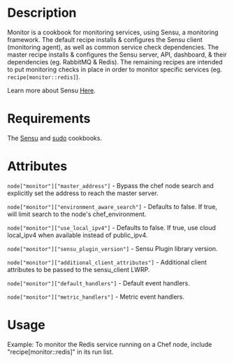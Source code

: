 Description
===========

Monitor is a cookbook for monitoring services, using Sensu, a
monitoring framework. The default recipe installs & configures the
Sensu client (monitoring agent), as well as common service check
dependencies. The master recipe installs & configures the Sensu server,
API, dashboard, & their dependencies (eg. RabbitMQ & Redis). The
remaining recipes are intended to put monitoring checks in place in
order to monitor specific services (eg. `recipe[monitor::redis]`).

Learn more about Sensu [Here](http://docs.sensuapp.org/).

Requirements
============

The [Sensu](http://community.opscode.com/cookbooks/sensu) and [sudo](http://community.opscode.com/cookbooks/sudo) cookbooks.

Attributes
==========

`node["monitor"]["master_address"]` - Bypass the chef node search and
explicitly set the address to reach the master server.

`node["monitor"]["environment_aware_search"]` - Defaults to false.
If true, will limit search to the node's chef_environment.

`node["monitor"]["use_local_ipv4"]` - Defaults to false. If true,
use cloud local\_ipv4 when available instead of public\_ipv4.

`node["monitor"]["sensu_plugin_version"]` - Sensu Plugin library
version.

`node["monitor"]["additional_client_attributes"]` - Additional client
attributes to be passed to the sensu_client LWRP.

`node["monitor"]["default_handlers"]` - Default event handlers.

`node["monitor"]["metric_handlers"]` - Metric event handlers.

Usage
=====

Example: To monitor the Redis service running on a Chef node, include
"recipe[monitor::redis]" in its run list.
